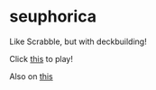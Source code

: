 # seuphorica
Like Scrabble, but with deckbuilding!

Click [this](https://zenorogue.github.io/seuphorica/) to play!

Also on [this](https://zenorogue.itch.io/seuphorica)

